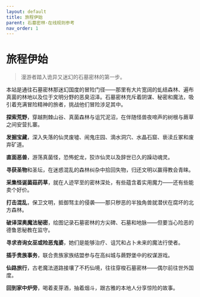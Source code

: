 ```yaml
---
layout: default
title: 旅程伊始
parent: 石墓密林·在线规则参考
nav_order: 1
---
```


# 旅程伊始

> 漫游者踏入诡异又迷幻的石墓密林的第一步。

本站是通往石墓密林那迷幻国度的冒险门径——那里有大片宽阔的虬结森林、遍布真菌的林地以及位于文明分野的恶臭沼泽。石墓密林充斥着阴谋、秘密和魔法，吸引着充满冒险精神的旅者，挑战他们冒险涉足其中。

**探索荒野**，穿越荆棘山谷、真菌森林与诅咒泥沼，在伴随怪兽夜啼声的树根与蕨草之间安营扎寨。

**发掘宝藏**，深入失落的仙灵废墟、闹鬼庄园、滴水洞穴、水晶石窟、亵渎丘冢和废弃矿道。

**直面恶兽**，游荡真菌怪，恐怖蛇龙，狡诈仙灵以及辞世已久的躁动魂灵。

**寻获圣物**和圣坛，在迷惑混乱的森林纠杂中拾回失物，归还文明以赢得教会青睐。

**采集怪诞菌菇药草**，就在人迹罕至的密林深处，有些蕴含着实用魔力——还有些能卖个好价。

**打击混乱**，保卫文明，抵御驽主的侵袭——那只秽恶的半独角兽就潜伏在腐坏的北方森林。

**破译深奥魔法秘密**，绘图记录石墓密林的方尖碑、石墓和地脉——但要当心险恶的德鲁恩秘教在监守。

**寻求咨询女巫或险恶鬼婆**，她们是能够治疗、诅咒和占卜未来的魔法行使者。

**插手贵族事务**，联合贵族家族结盟参与在高纠城与蕨野堡中的权谋游戏。

**仙路旅行**，古老魔法道路接壤了不朽仙境，往往穿梭石墓密林——偶尔前往世外国度。

**回到家中炉旁**，喝着麦芽酒，抽着烟斗，跟古雅的本地人分享惊险的故事。
